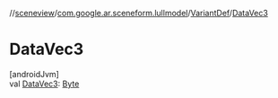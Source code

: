//[sceneview](../../../index.md)/[com.google.ar.sceneform.lullmodel](../index.md)/[VariantDef](index.md)/[DataVec3](-data-vec3.md)

# DataVec3

[androidJvm]\
val [DataVec3](-data-vec3.md): [Byte](https://kotlinlang.org/api/latest/jvm/stdlib/kotlin/-byte/index.html)
